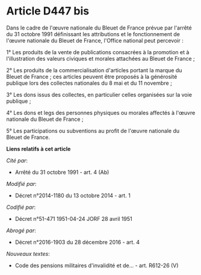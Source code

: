 # Article D447 bis

Dans le cadre de l'œuvre nationale du Bleuet de France prévue par l'arrêté du 31 octobre 1991 définissant les attributions et
le fonctionnement de l'œuvre nationale du Bleuet de France, l'Office national peut percevoir : 

1° Les produits de la vente de publications consacrées à la promotion et à l'illustration des valeurs civiques et morales
attachées au Bleuet de France ; 

2° Les produits de la commercialisation d'articles portant la marque du Bleuet de France ; ces articles peuvent être proposés
à la générosité publique lors des collectes nationales du 8 mai et du 11 novembre ; 

3° Les dons issus des collectes, en particulier celles organisées sur la voie publique ; 

4° Les dons et legs des personnes physiques ou morales affectés à l'œuvre nationale du Bleuet de France ; 

5° Les participations ou subventions au profit de l'œuvre nationale du Bleuet de France.

**Liens relatifs à cet article**

_Cité par_:

  - Arrêté du 31 octobre 1991 - art. 4 (Ab)

_Modifié par_:

  - Décret n°2014-1180 du 13 octobre 2014 - art. 1

_Codifié par_:

  - Décret n°51-471 1951-04-24 JORF 28 avril 1951

_Abrogé par_:

  - Décret n°2016-1903 du 28 décembre 2016 - art. 4

_Nouveaux textes_:

  - Code des pensions militaires d'invalidité et de... - art. R612-26 (V)
